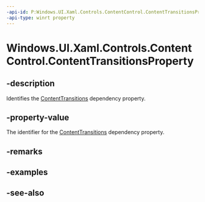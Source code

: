 ```yaml
---
-api-id: P:Windows.UI.Xaml.Controls.ContentControl.ContentTransitionsProperty
-api-type: winrt property
---
```


<!-- Property syntax
public Windows.UI.Xaml.DependencyProperty ContentTransitionsProperty { get; }
-->

# Windows.UI.Xaml.Controls.ContentControl.ContentTransitionsProperty

## -description
Identifies the [ContentTransitions](contentcontrol_contenttransitions.md) dependency property.



## -property-value
The identifier for the [ContentTransitions](contentcontrol_contenttransitions.md) dependency property.

## -remarks

## -examples

## -see-also

